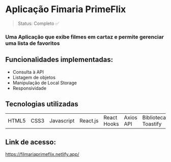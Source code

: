 # Aplicação Fimaria PrimeFlix

> Status: Completo ✅
> 
### Uma Aplicação que exibe filmes em cartaz e permite gerenciar uma lista de favoritos

## Funcionalidades implementadas:
+ Consulta à API
+ Listagem de objetos
+ Manipulação de Local Storage
+ Responsividade

## Tecnologias utilizadas

<table>
  <tr>
    <td> HTML5 </td>
    <td> CSS3 </td>
    <td> Javascript </td>
    <td> React.js </td>
    <td> React Hooks </td>
    <td> Axios API </td>
    <td> Biblioteca Toastify </td>
  </tr>
</table>

## Link de acesso:
https://filmariaprimeflix.netlify.app/


